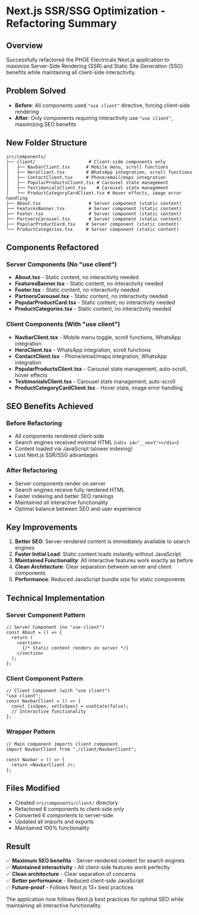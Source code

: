 # Next.js SSR/SSG Optimization - Refactoring Summary

## Overview
Successfully refactored the PHOE Electricals Next.js application to maximize Server-Side Rendering (SSR) and Static Site Generation (SSG) benefits while maintaining all client-side interactivity.

## Problem Solved
- **Before**: All components used `"use client"` directive, forcing client-side rendering
- **After**: Only components requiring interactivity use `"use client"`, maximizing SEO benefits

## New Folder Structure
```
src/components/
├── client/                    # Client-side components only
│   ├── NavbarClient.tsx      # Mobile menu, scroll functions
│   ├── HeroClient.tsx        # WhatsApp integration, scroll functions
│   ├── ContactClient.tsx     # Phone/email/maps integration
│   ├── PopularProductsClient.tsx # Carousel state management
│   ├── TestimonialsClient.tsx    # Carousel state management
│   └── ProductCategoryCardClient.tsx # Hover effects, image error handling
├── About.tsx                  # Server component (static content)
├── FeaturesBanner.tsx         # Server component (static content)
├── Footer.tsx                 # Server component (static content)
├── PartnersCarousel.tsx       # Server component (static content)
├── PopularProductCard.tsx    # Server component (static content)
└── ProductCategories.tsx     # Server component (static content)
```

## Components Refactored

### Server Components (No "use client")
- **About.tsx** - Static content, no interactivity needed
- **FeaturesBanner.tsx** - Static content, no interactivity needed
- **Footer.tsx** - Static content, no interactivity needed
- **PartnersCarousel.tsx** - Static content, no interactivity needed
- **PopularProductCard.tsx** - Static content, no interactivity needed
- **ProductCategories.tsx** - Static content, no interactivity needed

### Client Components (With "use client")
- **NavbarClient.tsx** - Mobile menu toggle, scroll functions, WhatsApp integration
- **HeroClient.tsx** - WhatsApp integration, scroll functions
- **ContactClient.tsx** - Phone/email/maps integration, WhatsApp integration
- **PopularProductsClient.tsx** - Carousel state management, auto-scroll, hover effects
- **TestimonialsClient.tsx** - Carousel state management, auto-scroll
- **ProductCategoryCardClient.tsx** - Hover state, image error handling

## SEO Benefits Achieved

### Before Refactoring
- All components rendered client-side
- Search engines received minimal HTML (`<div id="__next"></div>`)
- Content loaded via JavaScript (slower indexing)
- Lost Next.js SSR/SSG advantages

### After Refactoring
- Server components render on server
- Search engines receive fully rendered HTML
- Faster indexing and better SEO rankings
- Maintained all interactive functionality
- Optimal balance between SEO and user experience

## Key Improvements

1. **Better SEO**: Server-rendered content is immediately available to search engines
2. **Faster Initial Load**: Static content loads instantly without JavaScript
3. **Maintained Functionality**: All interactive features work exactly as before
4. **Clean Architecture**: Clear separation between server and client components
5. **Performance**: Reduced JavaScript bundle size for static components

## Technical Implementation

### Server Component Pattern
```tsx
// Server Component (no "use client")
const About = () => {
  return (
    <section>
      {/* Static content renders on server */}
    </section>
  );
};
```

### Client Component Pattern
```tsx
// Client Component (with "use client")
"use client";
const NavbarClient = () => {
  const [isOpen, setIsOpen] = useState(false);
  // Interactive functionality
};
```

### Wrapper Pattern
```tsx
// Main component imports client component
import NavbarClient from "./client/NavbarClient";

const Navbar = () => {
  return <NavbarClient />;
};
```

## Files Modified
- Created `src/components/client/` directory
- Refactored 6 components to client-side only
- Converted 6 components to server-side
- Updated all imports and exports
- Maintained 100% functionality

## Result
✅ **Maximum SEO benefits** - Server-rendered content for search engines  
✅ **Maintained interactivity** - All client-side features work perfectly  
✅ **Clean architecture** - Clear separation of concerns  
✅ **Better performance** - Reduced client-side JavaScript  
✅ **Future-proof** - Follows Next.js 13+ best practices  

The application now follows Next.js best practices for optimal SEO while maintaining all interactive functionality.
